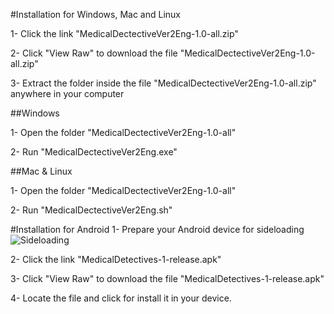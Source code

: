 #Installation for Windows, Mac and Linux

1- Click the link "MedicalDectectiveVer2Eng-1.0-all.zip"

2- Click "View Raw" to download the file "MedicalDectectiveVer2Eng-1.0-all.zip"

3- Extract the folder inside the file "MedicalDectectiveVer2Eng-1.0-all.zip" anywhere in your computer

##Windows

1- Open the folder "MedicalDectectiveVer2Eng-1.0-all" 

2- Run "MedicalDectectiveVer2Eng.exe"

##Mac & Linux

1- Open the folder "MedicalDectectiveVer2Eng-1.0-all" 

2- Run "MedicalDectectiveVer2Eng.sh" 

#Installation for Android
1- Prepare your Android device for sideloading ![Sideloading](https://dt.azadicdn.com/wp-content/uploads/2014/12/manually-install-Play-Store.png?8632)

2- Click the link "MedicalDetectives-1-release.apk"

3- Click "View Raw" to download the file "MedicalDetectives-1-release.apk"

4- Locate the file and click for install it in your device.
